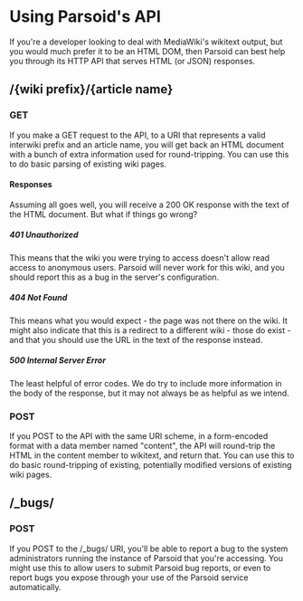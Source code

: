 # Using Parsoid's API

If you're a developer looking to deal with MediaWiki's wikitext output, but
you would much prefer it to be an HTML DOM, then Parsoid can best help you
through its HTTP API that serves HTML (or JSON) responses.

## /{wiki prefix}/{article name}

### GET

If you make a GET request to the API, to a URI that represents a valid
interwiki prefix and an article name, you will get back an HTML document with
a bunch of extra information used for round-tripping. You can use this to do
basic parsing of existing wiki pages.

#### Responses

Assuming all goes well, you will receive a 200 OK response with the text of
the HTML document. But what if things go wrong?

##### 401 Unauthorized

This means that the wiki you were trying to access doesn't allow read access
to anonymous users. Parsoid will never work for this wiki, and you should
report this as a bug in the server's configuration.

##### 404 Not Found

This means what you would expect - the page was not there on the wiki. It
might also indicate that this is a redirect to a different wiki - those do
exist - and that you should use the URL in the text of the response instead.

##### 500 Internal Server Error

The least helpful of error codes. We do try to include more information in the
body of the response, but it may not always be as helpful as we intend.

### POST

If you POST to the API with the same URI scheme, in a form-encoded format
with a data member named "content", the API will round-trip the HTML in the
content member to wikitext, and return that. You can use this to do basic
round-tripping of existing, potentially modified versions of existing
wiki pages.

## /_bugs/

### POST

If you POST to the /_bugs/ URI, you'll be able to report a bug to the system
administrators running the instance of Parsoid that you're accessing. You
might use this to allow users to submit Parsoid bug reports, or even to report
bugs you expose through your use of the Parsoid service automatically.
